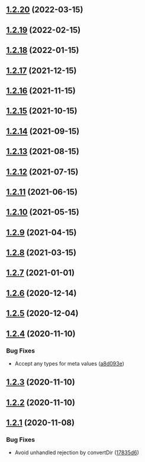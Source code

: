 ## [1.2.20](https://github.com/nandenjin/md-site-conv/compare/v1.2.19...v1.2.20) (2022-03-15)



## [1.2.19](https://github.com/nandenjin/md-site-conv/compare/v1.2.18...v1.2.19) (2022-02-15)



## [1.2.18](https://github.com/nandenjin/md-site-conv/compare/v1.2.17...v1.2.18) (2022-01-15)



## [1.2.17](https://github.com/nandenjin/md-site-conv/compare/v1.2.16...v1.2.17) (2021-12-15)



## [1.2.16](https://github.com/nandenjin/md-site-conv/compare/v1.2.15...v1.2.16) (2021-11-15)



## [1.2.15](https://github.com/nandenjin/md-site-conv/compare/v1.2.14...v1.2.15) (2021-10-15)



## [1.2.14](https://github.com/nandenjin/md-site-conv/compare/v1.2.13...v1.2.14) (2021-09-15)



## [1.2.13](https://github.com/nandenjin/md-site-conv/compare/v1.2.12...v1.2.13) (2021-08-15)



## [1.2.12](https://github.com/nandenjin/md-site-conv/compare/v1.2.11...v1.2.12) (2021-07-15)



## [1.2.11](https://github.com/nandenjin/md-site-conv/compare/v1.2.10...v1.2.11) (2021-06-15)



## [1.2.10](https://github.com/nandenjin/md-site-conv/compare/v1.2.9...v1.2.10) (2021-05-15)



## [1.2.9](https://github.com/nandenjin/md-site-conv/compare/v1.2.8...v1.2.9) (2021-04-15)



## [1.2.8](https://github.com/nandenjin/md-site-conv/compare/v1.2.7...v1.2.8) (2021-03-15)



## [1.2.7](https://github.com/nandenjin/md-site-conv/compare/v1.2.6...v1.2.7) (2021-01-01)



## [1.2.6](https://github.com/nandenjin/md-site-conv/compare/v1.2.5...v1.2.6) (2020-12-14)



## [1.2.5](https://github.com/nandenjin/md-site-conv/compare/v1.2.4...v1.2.5) (2020-12-04)



## [1.2.4](https://github.com/nandenjin/md-site-conv/compare/v1.2.3...v1.2.4) (2020-11-10)


### Bug Fixes

* Accept any types for meta values ([a8d093e](https://github.com/nandenjin/md-site-conv/commit/a8d093e29e01d5578be7a0650b0ee2aa38079ba1))



## [1.2.3](https://github.com/nandenjin/md-site-conv/compare/v1.2.2...v1.2.3) (2020-11-10)



## [1.2.2](https://github.com/nandenjin/nakamura-lab/compare/v1.2.1...v1.2.2) (2020-11-10)



## [1.2.1](https://github.com/nandenjin/nakamura-lab/compare/v1.2.0...v1.2.1) (2020-11-08)


### Bug Fixes

* Avoid unhandled rejection by convertDir ([17835d6](https://github.com/nandenjin/nakamura-lab/commit/17835d670a194c7aa97262eab64eb2b245edf874))



